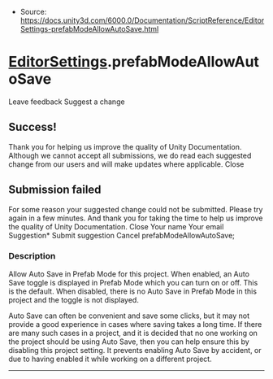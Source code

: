 * Source: https://docs.unity3d.com/6000.0/Documentation/ScriptReference/EditorSettings-prefabModeAllowAutoSave.html

#  [EditorSettings](https://docs.unity3d.com/6000.0/Documentation/ScriptReference/EditorSettings.html).prefabModeAllowAutoSave
Leave feedback
Suggest a change
## Success!
Thank you for helping us improve the quality of Unity Documentation. Although we cannot accept all submissions, we do read each suggested change from our users and will make updates where applicable.
Close
## Submission failed
For some reason your suggested change could not be submitted. Please <a>try again</a> in a few minutes. And thank you for taking the time to help us improve the quality of Unity Documentation.
Close
Your name Your email Suggestion* Submit suggestion
Cancel
prefabModeAllowAutoSave; 
### Description
Allow Auto Save in Prefab Mode for this project.
When enabled, an Auto Save toggle is displayed in Prefab Mode which you can turn on or off. This is the default. When disabled, there is no Auto Save in Prefab Mode in this project and the toggle is not displayed.  
  
Auto Save can often be convenient and save some clicks, but it may not provide a good experience in cases where saving takes a long time. If there are many such cases in a project, and it is decided that no one working on the project should be using Auto Save, then you can help ensure this by disabling this project setting. It prevents enabling Auto Save by accident, or due to having enabled it while working on a different project.
* * *

